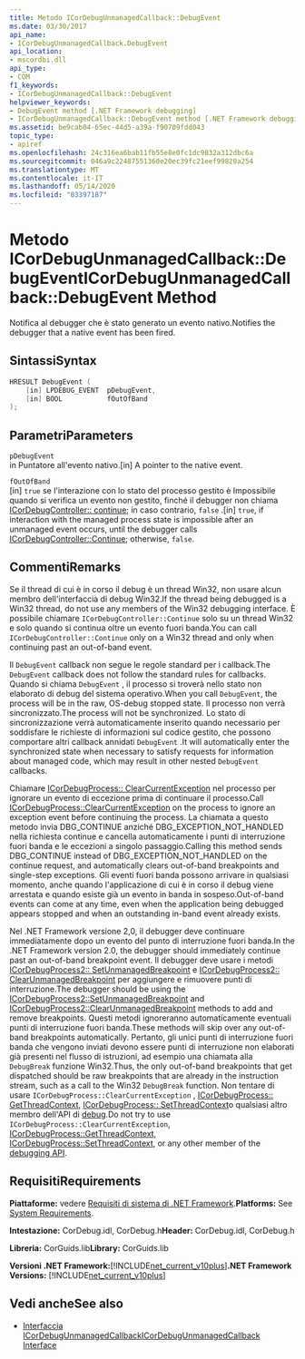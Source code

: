 ```yaml
---
title: Metodo ICorDebugUnmanagedCallback::DebugEvent
ms.date: 03/30/2017
api_name:
- ICorDebugUnmanagedCallback.DebugEvent
api_location:
- mscordbi.dll
api_type:
- COM
f1_keywords:
- ICorDebugUnmanagedCallback::DebugEvent
helpviewer_keywords:
- DebugEvent method [.NET Framework debugging]
- ICorDebugUnmanagedCallback::DebugEvent method [.NET Framework debugging]
ms.assetid: be9cab04-65ec-44d5-a39a-f90709fdd043
topic_type:
- apiref
ms.openlocfilehash: 24c316ea6bab11fb55e8e0fc1dc9832a312dbc6a
ms.sourcegitcommit: 046a9c22487551360e20ec39fc21eef99820a254
ms.translationtype: MT
ms.contentlocale: it-IT
ms.lasthandoff: 05/14/2020
ms.locfileid: "83397187"
---
```

# <a name="icordebugunmanagedcallbackdebugevent-method"></a><span data-ttu-id="b8bd2-102">Metodo ICorDebugUnmanagedCallback::DebugEvent</span><span class="sxs-lookup"><span data-stu-id="b8bd2-102">ICorDebugUnmanagedCallback::DebugEvent Method</span></span>
<span data-ttu-id="b8bd2-103">Notifica al debugger che è stato generato un evento nativo.</span><span class="sxs-lookup"><span data-stu-id="b8bd2-103">Notifies the debugger that a native event has been fired.</span></span>  
  
## <a name="syntax"></a><span data-ttu-id="b8bd2-104">Sintassi</span><span class="sxs-lookup"><span data-stu-id="b8bd2-104">Syntax</span></span>  
  
```cpp  
HRESULT DebugEvent (  
    [in] LPDEBUG_EVENT  pDebugEvent,  
    [in] BOOL           fOutOfBand  
);  
```  
  
## <a name="parameters"></a><span data-ttu-id="b8bd2-105">Parametri</span><span class="sxs-lookup"><span data-stu-id="b8bd2-105">Parameters</span></span>  
 `pDebugEvent`  
 <span data-ttu-id="b8bd2-106">in Puntatore all'evento nativo.</span><span class="sxs-lookup"><span data-stu-id="b8bd2-106">[in] A pointer to the native event.</span></span>  
  
 `fOutOfBand`  
 <span data-ttu-id="b8bd2-107">[in] `true` se l'interazione con lo stato del processo gestito è Impossibile quando si verifica un evento non gestito, finché il debugger non chiama [ICorDebugController:: continue](icordebugcontroller-continue-method.md); in caso contrario, `false` .</span><span class="sxs-lookup"><span data-stu-id="b8bd2-107">[in] `true`, if interaction with the managed process state is impossible after an unmanaged event occurs, until the debugger calls [ICorDebugController::Continue](icordebugcontroller-continue-method.md); otherwise, `false`.</span></span>  
  
## <a name="remarks"></a><span data-ttu-id="b8bd2-108">Commenti</span><span class="sxs-lookup"><span data-stu-id="b8bd2-108">Remarks</span></span>  
 <span data-ttu-id="b8bd2-109">Se il thread di cui è in corso il debug è un thread Win32, non usare alcun membro dell'interfaccia di debug Win32.</span><span class="sxs-lookup"><span data-stu-id="b8bd2-109">If the thread being debugged is a Win32 thread, do not use any members of the Win32 debugging interface.</span></span> <span data-ttu-id="b8bd2-110">È possibile chiamare `ICorDebugController::Continue` solo su un thread Win32 e solo quando si continua oltre un evento fuori banda.</span><span class="sxs-lookup"><span data-stu-id="b8bd2-110">You can call `ICorDebugController::Continue` only on a Win32 thread and only when continuing past an out-of-band event.</span></span>  
  
 <span data-ttu-id="b8bd2-111">Il `DebugEvent` callback non segue le regole standard per i callback.</span><span class="sxs-lookup"><span data-stu-id="b8bd2-111">The `DebugEvent` callback does not follow the standard rules for callbacks.</span></span> <span data-ttu-id="b8bd2-112">Quando si chiama `DebugEvent` , il processo si troverà nello stato non elaborato di debug del sistema operativo.</span><span class="sxs-lookup"><span data-stu-id="b8bd2-112">When you call `DebugEvent`, the process will be in the raw, OS-debug stopped state.</span></span> <span data-ttu-id="b8bd2-113">Il processo non verrà sincronizzato.</span><span class="sxs-lookup"><span data-stu-id="b8bd2-113">The process will not be synchronized.</span></span> <span data-ttu-id="b8bd2-114">Lo stato di sincronizzazione verrà automaticamente inserito quando necessario per soddisfare le richieste di informazioni sul codice gestito, che possono comportare altri callback annidati `DebugEvent` .</span><span class="sxs-lookup"><span data-stu-id="b8bd2-114">It will automatically enter the synchronized state when necessary to satisfy requests for information about managed code, which may result in other nested `DebugEvent` callbacks.</span></span>  
  
 <span data-ttu-id="b8bd2-115">Chiamare [ICorDebugProcess:: ClearCurrentException](icordebugprocess-clearcurrentexception-method.md) nel processo per ignorare un evento di eccezione prima di continuare il processo.</span><span class="sxs-lookup"><span data-stu-id="b8bd2-115">Call [ICorDebugProcess::ClearCurrentException](icordebugprocess-clearcurrentexception-method.md) on the process to ignore an exception event before continuing the process.</span></span> <span data-ttu-id="b8bd2-116">La chiamata a questo metodo invia DBG_CONTINUE anziché DBG_EXCEPTION_NOT_HANDLED nella richiesta continue e cancella automaticamente i punti di interruzione fuori banda e le eccezioni a singolo passaggio.</span><span class="sxs-lookup"><span data-stu-id="b8bd2-116">Calling this method sends DBG_CONTINUE instead of DBG_EXCEPTION_NOT_HANDLED on the continue request, and automatically clears out-of-band breakpoints and single-step exceptions.</span></span> <span data-ttu-id="b8bd2-117">Gli eventi fuori banda possono arrivare in qualsiasi momento, anche quando l'applicazione di cui è in corso il debug viene arrestata e quando esiste già un evento in banda in sospeso.</span><span class="sxs-lookup"><span data-stu-id="b8bd2-117">Out-of-band events can come at any time, even when the application being debugged appears stopped and when an outstanding in-band event already exists.</span></span>  
  
 <span data-ttu-id="b8bd2-118">Nel .NET Framework versione 2,0, il debugger deve continuare immediatamente dopo un evento del punto di interruzione fuori banda.</span><span class="sxs-lookup"><span data-stu-id="b8bd2-118">In the .NET Framework version 2.0, the debugger should immediately continue past an out-of-band breakpoint event.</span></span> <span data-ttu-id="b8bd2-119">Il debugger deve usare i metodi [ICorDebugProcess2:: SetUnmanagedBreakpoint](icordebugprocess2-setunmanagedbreakpoint-method.md) e [ICorDebugProcess2:: ClearUnmanagedBreakpoint](icordebugprocess2-clearunmanagedbreakpoint-method.md) per aggiungere e rimuovere punti di interruzione.</span><span class="sxs-lookup"><span data-stu-id="b8bd2-119">The debugger should be using the [ICorDebugProcess2::SetUnmanagedBreakpoint](icordebugprocess2-setunmanagedbreakpoint-method.md) and [ICorDebugProcess2::ClearUnmanagedBreakpoint](icordebugprocess2-clearunmanagedbreakpoint-method.md) methods to add and remove breakpoints.</span></span> <span data-ttu-id="b8bd2-120">Questi metodi ignoreranno automaticamente eventuali punti di interruzione fuori banda.</span><span class="sxs-lookup"><span data-stu-id="b8bd2-120">These methods will skip over any out-of-band breakpoints automatically.</span></span> <span data-ttu-id="b8bd2-121">Pertanto, gli unici punti di interruzione fuori banda che vengono inviati devono essere punti di interruzione non elaborati già presenti nel flusso di istruzioni, ad esempio una chiamata alla `DebugBreak` funzione Win32.</span><span class="sxs-lookup"><span data-stu-id="b8bd2-121">Thus, the only out-of-band breakpoints that get dispatched should be raw breakpoints that are already in the instruction stream, such as a call to the Win32 `DebugBreak` function.</span></span> <span data-ttu-id="b8bd2-122">Non tentare di usare `ICorDebugProcess::ClearCurrentException` , [ICorDebugProcess:: GetThreadContext](icordebugprocess-getthreadcontext-method.md), [ICorDebugProcess:: SetThreadContext](icordebugprocess-setthreadcontext-method.md)o qualsiasi altro membro dell'API di [debug](index.md).</span><span class="sxs-lookup"><span data-stu-id="b8bd2-122">Do not try to use `ICorDebugProcess::ClearCurrentException`, [ICorDebugProcess::GetThreadContext](icordebugprocess-getthreadcontext-method.md), [ICorDebugProcess::SetThreadContext](icordebugprocess-setthreadcontext-method.md), or any other member of the [debugging API](index.md).</span></span>  
  
## <a name="requirements"></a><span data-ttu-id="b8bd2-123">Requisiti</span><span class="sxs-lookup"><span data-stu-id="b8bd2-123">Requirements</span></span>  
 <span data-ttu-id="b8bd2-124">**Piattaforme:** vedere [Requisiti di sistema di .NET Framework](../../get-started/system-requirements.md).</span><span class="sxs-lookup"><span data-stu-id="b8bd2-124">**Platforms:** See [System Requirements](../../get-started/system-requirements.md).</span></span>  
  
 <span data-ttu-id="b8bd2-125">**Intestazione:** CorDebug.idl, CorDebug.h</span><span class="sxs-lookup"><span data-stu-id="b8bd2-125">**Header:** CorDebug.idl, CorDebug.h</span></span>  
  
 <span data-ttu-id="b8bd2-126">**Libreria:** CorGuids.lib</span><span class="sxs-lookup"><span data-stu-id="b8bd2-126">**Library:** CorGuids.lib</span></span>  
  
 <span data-ttu-id="b8bd2-127">**Versioni .NET Framework:**[!INCLUDE[net_current_v10plus](../../../../includes/net-current-v10plus-md.md)]</span><span class="sxs-lookup"><span data-stu-id="b8bd2-127">**.NET Framework Versions:** [!INCLUDE[net_current_v10plus](../../../../includes/net-current-v10plus-md.md)]</span></span>  
  
## <a name="see-also"></a><span data-ttu-id="b8bd2-128">Vedi anche</span><span class="sxs-lookup"><span data-stu-id="b8bd2-128">See also</span></span>

- [<span data-ttu-id="b8bd2-129">Interfaccia ICorDebugUnmanagedCallback</span><span class="sxs-lookup"><span data-stu-id="b8bd2-129">ICorDebugUnmanagedCallback Interface</span></span>](icordebugunmanagedcallback-interface.md)
